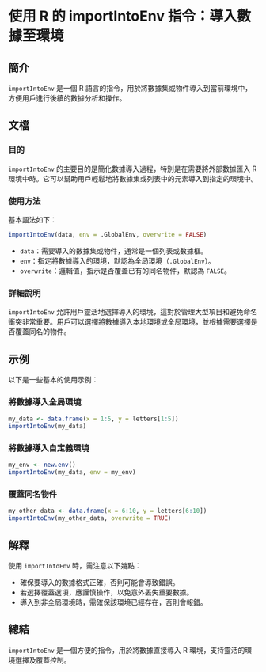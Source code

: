 <!--
Meta Description: # 使用 R 的 importIntoEnv 指令：導入數據至環境 ## 簡介 `importIntoEnv` 是一個 R 語言的指令，用於將數據集或物件導入到當前環境中，方便用戶進行後續的數據分析和操作。 ## 文檔 ### 目的 `importIntoEnv` 的主要目的是簡化數據導入過程，特別...
Meta Keywords: importintoenv, data, env, overwrite, my_data
-->

# 使用 R 的 importIntoEnv 指令：導入數據至環境

## 簡介
`importIntoEnv` 是一個 R 語言的指令，用於將數據集或物件導入到當前環境中，方便用戶進行後續的數據分析和操作。

## 文檔
### 目的
`importIntoEnv` 的主要目的是簡化數據導入過程，特別是在需要將外部數據匯入 R 環境中時。它可以幫助用戶輕鬆地將數據集或列表中的元素導入到指定的環境中。

### 使用方法
基本語法如下：
```R
importIntoEnv(data, env = .GlobalEnv, overwrite = FALSE)
```
- `data`：需要導入的數據集或物件，通常是一個列表或數據框。
- `env`：指定將數據導入的環境，默認為全局環境（`.GlobalEnv`）。
- `overwrite`：邏輯值，指示是否覆蓋已有的同名物件，默認為 `FALSE`。

### 詳細說明
`importIntoEnv` 允許用戶靈活地選擇導入的環境，這對於管理大型項目和避免命名衝突非常重要。用戶可以選擇將數據導入本地環境或全局環境，並根據需要選擇是否覆蓋同名的物件。

## 示例
以下是一些基本的使用示例：

### 將數據導入全局環境
```R
my_data <- data.frame(x = 1:5, y = letters[1:5])
importIntoEnv(my_data)
```

### 將數據導入自定義環境
```R
my_env <- new.env()
importIntoEnv(my_data, env = my_env)
```

### 覆蓋同名物件
```R
my_other_data <- data.frame(x = 6:10, y = letters[6:10])
importIntoEnv(my_other_data, overwrite = TRUE)
```

## 解釋
使用 `importIntoEnv` 時，需注意以下幾點：
- 確保要導入的數據格式正確，否則可能會導致錯誤。
- 若選擇覆蓋選項，應謹慎操作，以免意外丟失重要數據。
- 導入到非全局環境時，需確保該環境已經存在，否則會報錯。

## 總結
`importIntoEnv` 是一個方便的指令，用於將數據直接導入 R 環境，支持靈活的環境選擇及覆蓋控制。
